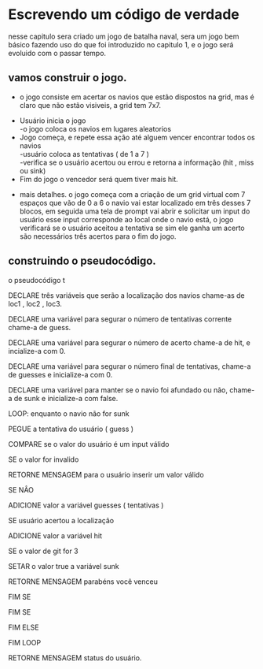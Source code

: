 # Escrevendo um código de verdade

nesse capitulo sera criado um jogo de batalha naval, sera um jogo bem básico fazendo uso do que foi introduzido no capitulo 1, e o jogo será evoluido
com o passar tempo.

## vamos construir o jogo.

- o jogo consiste em acertar os navios que estão dispostos na grid, mas é claro que não estão visiveis, a grid tem 7x7.
<ul>
  <li>Usuário inicia o jogo</br>-o jogo coloca os navios em lugares aleatorios</li>
  <li>Jogo começa, e repete essa ação até alguem vencer encontrar todos os navios
    </br> -usuário coloca as tentativas ( de 1 a 7 )
    </br>-verifica se o usuário acertou ou errou e retorna a informação (hit , miss ou sink)</li>
  <li>Fim do jogo o vencedor será quem tiver mais hit.</li>
</ul>

- mais detalhes.
o jogo começa com a criação de um grid virtual com 7 espaços que vão de 0 a 6 o navio vai estar localizado em três desses 7 blocos, em seguida uma tela
de prompt vai abrir e solicitar um input do usuário esse input corresponde ao local onde o navio está, o jogo verificará se o usuário aceitou a tentativa
se sim ele ganha um acerto são necessários três acertos para o fim do jogo.

## construindo o pseudocódigo.
o pseudocódigo t

<p>DECLARE três variáveis que serão a localização dos navios chame-as de loc1 , loc2 , loc3.</p>
<p>DECLARE uma variável para segurar o número de tentativas corrente chame-a de guess.</p>
<p>DECLARE uma variável para segurar o número de acerto chame-a de hit, e incialize-a com 0.</p>
<p>DECLARE uma variável para segurar o número final de tentativas, chame-a de guesses e inicialize-a com 0.</p>
<p>DECLARE uma variável para manter se o navio foi afundado ou não, chame-a de sunk e inicialize-a com false.</p>

<p>LOOP: enquanto o navio não for sunk</p>
  <p>PEGUE a tentativa do usuário ( guess )</p>
  <p>COMPARE se o valor do usuário é um input válido</p>
  <p>SE o valor for invalido</p>
    <p>RETORNE MENSAGEM para o usuário inserir um valor válido</p>
  <p>SE NÂO</p> 
    <p>ADICIONE valor a variável guesses ( tentativas )</p>
    <p>SE usuário acertou a localização</p> 
      <p>ADICIONE valor a variável hit</p>
      <p>SE o valor de git for 3</p> 
        <p>SETAR o valor true a variável sunk</p> 
        <p>RETORNE MENSAGEM parabéns você venceu</p>
      <p>FIM SE</p>
    <p>FIM SE</p>
  <p>FIM ELSE</p> 
<p>FIM LOOP</p>
<p>RETORNE MENSAGEM status do usuário.</p>
